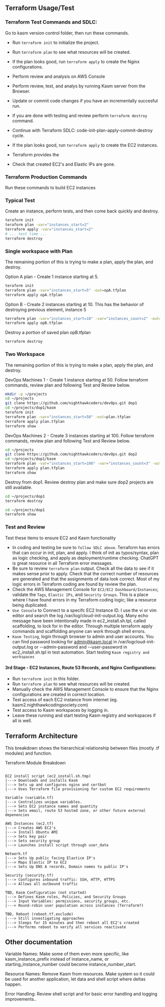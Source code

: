 ## Terraform Usage/Test
### Terraform Test Commands and SDLC:
Go to kasm version control folder, then run these commands.
- Run `terraform init` to initialize the project.
- Run `terraform plan` to see what resources will be created.
- If the plan looks good, run `terraform apply` to create the Nginx configurations.
- Perform review and analysis on AWS Console
- Perform review, test, and analys by running Kasm server from the Browser.
- Update or commit code changes if you have an incrementally succesful run.
- If you are done with testing and review perform `terraform destroy` command.
- Continue with Terraform SDLC: code-init-plan-apply-commit-destroy cycle.

- If the plan looks good, run `terraform apply` to create the EC2 instances.

- Terraform provides the 
- Check that created EC2's and Elastic IPs are gone.

### Terraform Production Commands
Run these commands to build EC2 instances

### Typical Test
Create an instance, perform tests, and then come back quickly and destroy. 

```bash
teraform init
teraform plan -var="instances_start=2"
terraform apply -var="instances_start=2"
# ... test time ...
terraform destroy
```

### Single workspace with Plan
The remaining portion of this is trying to make a plan, apply the plan, and destroy.

Option A plan - Create 1 instance starting at 5.  

```bash
teraform init
terraform plan -var="instances_start=5" -out=opA.tfplan
terraform apply opA.tfplan
```

Option B - Create 2 instances starting at 10.  This has the behavior of destroying previous element, instance 5

```bash
terraform plan -var="instances_start=10" -var="instances_count=2" -out=opB.tfplan
terraform apply opB.tfplan
```

Destroy a portion of saved plan opB.tfplan
```bash
terraform destroy

```

### Two Workspace
The remaining portion of this is trying to make a plan, apply the plan, and destroy.

DevOps Machines 1 - Create 1 instance starting at 50.  Follow terraform commands, review plan and following Test and Review below.

```bash
mkdir -p ~/projects
cd ~/projects
git clone https://github.com/nighthawkcoders/devOps.git dop1
cd ~/projects/dop1/kasm
teraform init
terraform plan -var="instances_start=50" -out=plan.tfplan
terraform apply plan.tfplan
terraform show
```

DevOps Machines 2 - Create 3 instances starting at 100.   Follow terraform commands, review plan and following Test and Review below.

```bash
cd ~/projects
git clone https://github.com/nighthawkcoders/devOps.git dop2
cd ~/projects/dop1/kasm
terraform plan -var="instances_start=100" -var="instances_count=3" -out=plan.tfplan
terraform apply plan.tfplan
terraform show
```

Destroy from dop1.  Review destroy plan and make sure dop2 projects are still available.
```bash
cd ~/projects/dop1
terraform destroy

cd ~/projects/dop1
terraform show
```


### Test and Review 
Test these items to ensure EC2 and Kasm functionality
- In coding and testing be sure to `follow SDLC above`.  Terraform has errors that can occur in init, plan, and apply.  I think of init as typos/syntax, plan as logic checking, and apply as deployment/runtime checking.  ChatGPT is great resource in all Terraform error messages.
- Be sure to review `terraform plan` output.  Check all the data to see if it makes sense prior to apply.  Check that the correct number of resources are generated and that the assignments of data look correct.  Most of my logic errors in Terraform coding are found by review the plan. 
- Check the AWS Management Console for `EC2/EC2 Dashboard/Instances`; validate the `Tags`, `Elastic IPs`, and `Security Groups`.  This is a place where I have found errors in my Terraform coding logic; like a resource being duplicated.
- `Use Console` to Connect to a specifc EC2 Instance ID.  I use the vi or vim editor and search the log /var/log/cloud-init-output.log.  Many echo message have been intentionally made in ec2_install.sh.tpl, called scaffolding, to lock for in the editor.  Through multiple terraform apply commands and scaffolding anyone can work through shell errors.  
- `Kasm Testing`, login through browser to admin and user accounts.  You can find password looking for admin@kasm.local in /var/logcloud-init-output.log or --admin-password and --user-password in ec2_install.sh.tpl in test automation.  Start testing `Kasm registry and workspaces`

#### 3rd Stage - EC2 Instances, Route 53 Records, and Nginx Configurations:
- Run `terraform init` in this folder.
- Run `terraform plan` to see what resources will be created.
- Manually check the AWS Management Console to ensure that the Nginx configurations are created in correct location.
- Test access of each EC2 instance from internet (eg. kasm2.nighthawkcodingsociety.com)
- Test access to Kasm workspaces by logging in.
- Leave these running and start testing Kasm registry and workspaces if all is well.

## Terraform Architecture
This breakdown shows the hierarchical relationship between files (mostly .tf modules) and function.

Terraform Module Breakdown

```

EC2 install script (ec2_install.sh.tmp)
|---> Downloads and installs Kasm
|---> Sets up and configures nginx and certbot
|---> Uses Terraform file provisioning for custom EC2 requirements

Variable (variable.tf)
|---> Centralizes unique variables.
|---> Sets EC2 instance names and quantity
|---> Sets email, route 53 hosted zone, or other future external depenencies

AWS Instances (ec2.tf)
|---> Creates AWS EC2's
|---> Install Ubuntu AMI
|---> Sets key pair
|---> Sets security group
|---> Launches install script through user_data

Network.tf
|---> Sets Up public facing Elastice IP's
|---> Maps Elastic IP to EC2
|---> Sets Up DNS A records, Domain names to public IP's

Security (security.tf)
|---> Configures inbound traffic: SSH, HTTP, HTTPS
|---> Allows all outbound traffic

TBD, Kasm Configuration (not started)
|---> Defines Kasm roles, Policies, and Security Groups
|---> Input Variables: permissions, security_groups, etc.
|---> Round-robin user population across instances (Terraform?)

TBD, Reboot (reboot.tf.exclude)
|---> Still investigating approaches
|---> Sleeps for 15 minutes and then reboot all EC2's created
|---> Performs reboot to verify all services reactivate

```

## Other documentation

Variable Names: Make some of them even more specific, like kasm_instance_prefix instead of instance_name, or starting_instance_number could become instance_number_start.

Resource Names: Remove Kasm from resources.  Make system so it could be used for another application, let data and shell script where deltas happen.

Error Handling: Review shell script and for basic error handling and logging improvements..
